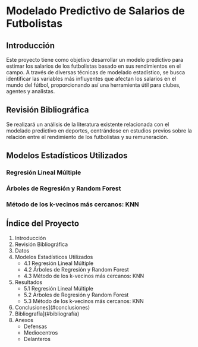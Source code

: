 # Modelado Predictivo de Salarios de Futbolistas

## Introducción
Este proyecto tiene como objetivo desarrollar un modelo predictivo para estimar los salarios de los futbolistas basado en sus rendimientos en el campo. A través de diversas técnicas de modelado estadístico, se busca identificar las variables más influyentes que afectan los salarios en el mundo del fútbol, proporcionando así una herramienta útil para clubes, agentes y analistas.

## Revisión Bibliográfica
Se realizará un análisis de la literatura existente relacionada con el modelado predictivo en deportes, centrándose en estudios previos sobre la relación entre el rendimiento de los futbolistas y su remuneración.

## Modelos Estadísticos Utilizados
### Regresión Lineal Múltiple

### Árboles de Regresión y Random Forest

### Método de los k-vecinos más cercanos: KNN

## Índice del Proyecto
1. Introducción
2. Revisión Bibliográfica
3. Datos
4. Modelos Estadísticos Utilizados
   - 4.1 Regresión Lineal Múltiple
   - 4.2 Árboles de Regresión y Random Forest
   - 4.3 Método de los k-vecinos más cercanos: KNN
5. Resultados
   - 5.1 Regresión Lineal Múltiple
   - 5.2 Árboles de Regresión y Random Forest
   - 5.3 Método de los k-vecinos más cercanos: KNN
6. Conclusiones](#conclusiones)
7. Bibliografía](#bibliografía)
8. Anexos
   - Defensas
   - Mediocentros
   - Delanteros
